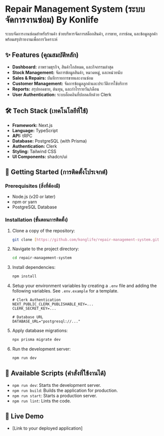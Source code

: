 # Repair Management System (ระบบจัดการงานซ่อม) By Konlife

ระบบจัดการงานซ่อมสำหรับร้านค้า ช่วยบริหารจัดการสต็อกสินค้า, การขาย, การซ่อม, และข้อมูลลูกค้า พร้อมสรุปรายงานเพื่อการวิเคราะห์

## ✨ Features (คุณสมบัติหลัก)

-   **Dashboard:** ภาพรวมธุรกิจ, สินค้าใกล้หมด, และกิจกรรมล่าสุด
-   **Stock Management:** จัดการข้อมูลสินค้า, หมวดหมู่, และหน่วยนับ
-   **Sales & Repairs:** บันทึกรายการขายและงานซ่อม
-   **Customer Management:** จัดการข้อมูลลูกค้าและประวัติการใช้บริการ
-   **Reports:** สรุปยอดขาย, ต้นทุน, และกำไรรายวัน/เดือน
-   **User Authentication:** ระบบล็อคอินที่ปลอดภัยด้วย Clerk

## 🛠️ Tech Stack (เทคโนโลยีที่ใช้)

-   **Framework:** Next.js
-   **Language:** TypeScript
-   **API:** tRPC
-   **Database:** PostgreSQL (with Prisma)
-   **Authentication:** Clerk
-   **Styling:** Tailwind CSS
-   **UI Components:** shadcn/ui

## 🚀 Getting Started (การติดตั้งโปรเจกต์)

### Prerequisites (สิ่งที่ต้องมี)

-   Node.js (v20 or later)
-   npm or yarn
-   PostgreSQL Database

### Installation (ขั้นตอนการติดตั้ง)

1.  Clone a copy of the repository:
    ```bash
    git clone [https://github.com/konglife/repair-management-system.git](https://github.com/konglife/repair-management-system.git)
    ```
2.  Navigate to the project directory:
    ```bash
    cd repair-management-system
    ```
3.  Install dependencies:
    ```bash
    npm install
    ```
4.  Setup your environment variables by creating a `.env` file and adding the following variables. See `.env.example` for a template.
    ```env
    # Clerk Authentication
    NEXT_PUBLIC_CLERK_PUBLISHABLE_KEY=...
    CLERK_SECRET_KEY=...

    # Database URL
    DATABASE_URL="postgresql://..."
    ```
5.  Apply database migrations:
    ```bash
    npx prisma migrate dev
    ```
6.  Run the development server:
    ```bash
    npm run dev
    ```

## 📜 Available Scripts (คำสั่งที่ใช้งานได้)

-   `npm run dev`: Starts the development server.
-   `npm run build`: Builds the application for production.
-   `npm run start`: Starts a production server.
-   `npm run lint`: Lints the code.

## 🔗 Live Demo

-   [Link to your deployed application]
